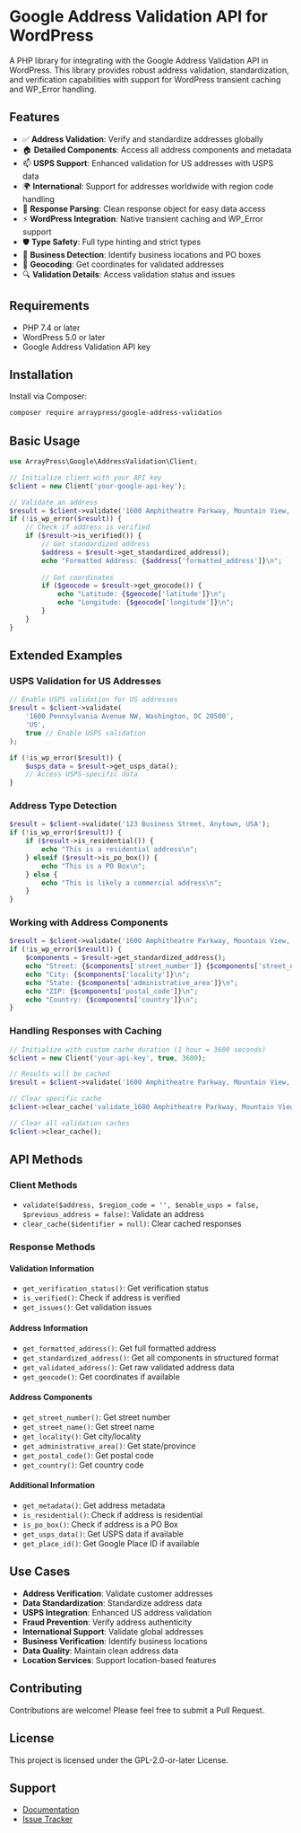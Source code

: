 # Google Address Validation API for WordPress

A PHP library for integrating with the Google Address Validation API in WordPress. This library provides robust address validation, standardization, and verification capabilities with support for WordPress transient caching and WP_Error handling.

## Features

- ✅ **Address Validation**: Verify and standardize addresses globally
- 🏠 **Detailed Components**: Access all address components and metadata
- 📫 **USPS Support**: Enhanced validation for US addresses with USPS data
- 🌍 **International**: Support for addresses worldwide with region code handling
- 🔄 **Response Parsing**: Clean response object for easy data access
- ⚡ **WordPress Integration**: Native transient caching and WP_Error support
- 🛡️ **Type Safety**: Full type hinting and strict types
- 🏢 **Business Detection**: Identify business locations and PO boxes
- 📍 **Geocoding**: Get coordinates for validated addresses
- 🔍 **Validation Details**: Access validation status and issues

## Requirements

- PHP 7.4 or later
- WordPress 5.0 or later
- Google Address Validation API key

## Installation

Install via Composer:

```bash
composer require arraypress/google-address-validation
```

## Basic Usage

```php
use ArrayPress\Google\AddressValidation\Client;

// Initialize client with your API key
$client = new Client('your-google-api-key');

// Validate an address
$result = $client->validate('1600 Amphitheatre Parkway, Mountain View, CA');
if (!is_wp_error($result)) {
    // Check if address is verified
    if ($result->is_verified()) {
        // Get standardized address
        $address = $result->get_standardized_address();
        echo "Formatted Address: {$address['formatted_address']}\n";
        
        // Get coordinates
        if ($geocode = $result->get_geocode()) {
            echo "Latitude: {$geocode['latitude']}\n";
            echo "Longitude: {$geocode['longitude']}\n";
        }
    }
}
```

## Extended Examples

### USPS Validation for US Addresses

```php
// Enable USPS validation for US addresses
$result = $client->validate(
    '1600 Pennsylvania Avenue NW, Washington, DC 20500',
    'US',
    true // Enable USPS validation
);

if (!is_wp_error($result)) {
    $usps_data = $result->get_usps_data();
    // Access USPS-specific data
}
```

### Address Type Detection

```php
$result = $client->validate('123 Business Street, Anytown, USA');
if (!is_wp_error($result)) {
    if ($result->is_residential()) {
        echo "This is a residential address\n";
    } elseif ($result->is_po_box()) {
        echo "This is a PO Box\n";
    } else {
        echo "This is likely a commercial address\n";
    }
}
```

### Working with Address Components

```php
$result = $client->validate('1600 Amphitheatre Parkway, Mountain View, CA');
if (!is_wp_error($result)) {
    $components = $result->get_standardized_address();
    echo "Street: {$components['street_number']} {$components['street_name']}\n";
    echo "City: {$components['locality']}\n";
    echo "State: {$components['administrative_area']}\n";
    echo "ZIP: {$components['postal_code']}\n";
    echo "Country: {$components['country']}\n";
}
```

### Handling Responses with Caching

```php
// Initialize with custom cache duration (1 hour = 3600 seconds)
$client = new Client('your-api-key', true, 3600);

// Results will be cached
$result = $client->validate('1600 Amphitheatre Parkway, Mountain View, CA');

// Clear specific cache
$client->clear_cache('validate_1600 Amphitheatre Parkway, Mountain View, CA');

// Clear all validation caches
$client->clear_cache();
```

## API Methods

### Client Methods

* `validate($address, $region_code = '', $enable_usps = false, $previous_address = false)`: Validate an address
* `clear_cache($identifier = null)`: Clear cached responses

### Response Methods

#### Validation Information
* `get_verification_status()`: Get verification status
* `is_verified()`: Check if address is verified
* `get_issues()`: Get validation issues

#### Address Information
* `get_formatted_address()`: Get full formatted address
* `get_standardized_address()`: Get all components in structured format
* `get_validated_address()`: Get raw validated address data
* `get_geocode()`: Get coordinates if available

#### Address Components
* `get_street_number()`: Get street number
* `get_street_name()`: Get street name
* `get_locality()`: Get city/locality
* `get_administrative_area()`: Get state/province
* `get_postal_code()`: Get postal code
* `get_country()`: Get country code

#### Additional Information
* `get_metadata()`: Get address metadata
* `is_residential()`: Check if address is residential
* `is_po_box()`: Check if address is a PO Box
* `get_usps_data()`: Get USPS data if available
* `get_place_id()`: Get Google Place ID if available

## Use Cases

* **Address Verification**: Validate customer addresses
* **Data Standardization**: Standardize address data
* **USPS Integration**: Enhanced US address validation
* **Fraud Prevention**: Verify address authenticity
* **International Support**: Validate global addresses
* **Business Verification**: Identify business locations
* **Data Quality**: Maintain clean address data
* **Location Services**: Support location-based features

## Contributing

Contributions are welcome! Please feel free to submit a Pull Request.

## License

This project is licensed under the GPL-2.0-or-later License.

## Support

- [Documentation](https://github.com/arraypress/google-address-validation)
- [Issue Tracker](https://github.com/arraypress/google-address-validation/issues)
